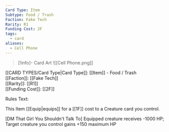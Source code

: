 ```yaml
---
Card Type: Item
Subtype: Food / Trash
Faction: Fake Tech
Rarity: R1
Funding Cost: 2F
tags:
  - card
aliases:
  - Cell Phone
---
```

> [!info]- Card Art
> ![[Cell Phone.png]]

[[CARD TYPES/Card Type|Card Type]]: [[Item]] - Food / Trash  
[[Faction]]: [[Fake Tech]]  
[[Rarity]]: [[R1]]  
[[Funding Cost]]: [[2F]]  

Rules Text:  

This Item [[Equip|equips]] for a [[1F]] cost to a Creature card you control.  

[DM That Girl You Shouldn't Talk To] Equipped creature receives -1000 HP;
Target creature you control gains +150 maximum HP  